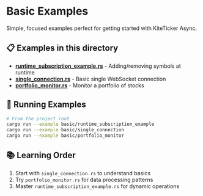 # Basic Examples

Simple, focused examples perfect for getting started with KiteTicker Async.

## 📋 Examples in this directory

- **[runtime_subscription_example.rs](runtime_subscription_example.rs)** - Adding/removing symbols at runtime
- **[single_connection.rs](single_connection.rs)** - Basic single WebSocket connection  
- **[portfolio_monitor.rs](portfolio_monitor.rs)** - Monitor a portfolio of stocks

## 🚀 Running Examples

```bash
# From the project root
cargo run --example basic/runtime_subscription_example
cargo run --example basic/single_connection
cargo run --example basic/portfolio_monitor
```

## 📚 Learning Order

1. Start with `single_connection.rs` to understand basics
2. Try `portfolio_monitor.rs` for data processing patterns
3. Master `runtime_subscription_example.rs` for dynamic operations
